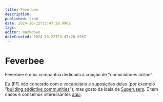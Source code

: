 ```yaml
---
title: Feverbee
description: 
published: true
date: 2024-10-22T13:47:28.996Z
tags: 
editor: markdown
dateCreated: 2024-10-22T13:47:28.996Z
---
```


# Feverbee

Feverbee é uma companhia dedicada à criação de "comunidades online". 

Eu (FF) não concordo com o vocabulário e suposições deles (por exemplo "[building addictive communities](https://vimeo.com/109945437)"), mas gosto da ideia de [Superusers](https://www.feverbee.com/superusercasestudy/). E tem casos e conselhos interessantes [aqui](https://www.feverbee.com/wp-content/uploads/2015/03/theprovenpath.pdf).
